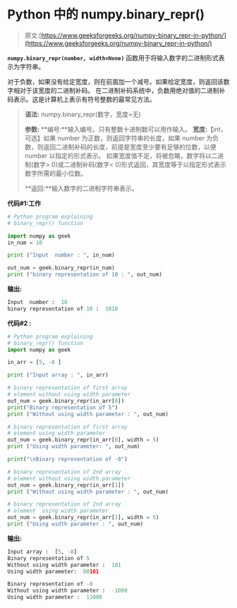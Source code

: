 # Python 中的 numpy.binary_repr()

> 原文:[https://www.geeksforgeeks.org/numpy-binary_repr-in-python/](https://www.geeksforgeeks.org/numpy-binary_repr-in-python/)

**`numpy.binary_repr(number, width=None)`** 函数用于将输入数字的二进制形式表示为字符串。

对于负数，如果没有给定宽度，则在前面加一个减号。如果给定宽度，则返回该数字相对于该宽度的二进制补码。
在二进制补码系统中，负数用绝对值的二进制补码表示。这是计算机上表示有符号整数的最常见方法。

> **语法:** numpy.binary_repr(数字，宽度=无)
> 
> **参数:**
> **编号:**输入编号。只有整数十进制数可以用作输入。
> **宽度:**【int，可选】如果 number 为正数，则返回字符串的长度，如果 number 为负数，则返回二进制补码的长度，前提是宽度至少要有足够的位数，以便 number 以指定的形式表示。
> 如果宽度值不足，将被忽略，数字将以二进制(数字> 0)或二进制补码(数字< 0)形式返回，其宽度等于以指定形式表示数字所需的最小位数。
> 
> **返回:**输入数字的二进制字符串表示。

**代码#1:工作**

```py
# Python program explaining
# binary_repr() function

import numpy as geek
in_num = 10

print ("Input  number : ", in_num)

out_num = geek.binary_repr(in_num) 
print ("binary representation of 10 : ", out_num) 
```

**输出:**

```py
Input  number :  10
binary representation of 10 :  1010

```

**代码#2 :**

```py
# Python program explaining
# binary_repr() function
import numpy as geek

in_arr = [5, -8 ]

print ("Input array : ", in_arr) 

# binary representation of first array  
# element without using width parameter
out_num = geek.binary_repr(in_arr[0])
print("Binary representation of 5")
print ("Without using width parameter : ", out_num) 

# binary representation of first array
# element using width parameter
out_num = geek.binary_repr(in_arr[0], width = 5)
print ("Using width parameter: ", out_num) 

print("\nBinary representation of -8")

# binary representation of 2nd array
# element without using width parameter
out_num = geek.binary_repr(in_arr[1])
print ("Without using width parameter : ", out_num) 

# binary representation of 2nd array
# element  using width parameter
out_num = geek.binary_repr(in_arr[1], width = 5)
print ("Using width parameter : ", out_num) 
```

**输出:**

```py
Input array :  [5, -8]
Binary representation of 5 
Without using width parameter :  101
Using width parameter:  00101

Binary representation of -8  
Without using width parameter :  -1000
Using width parameter :  11000
```
